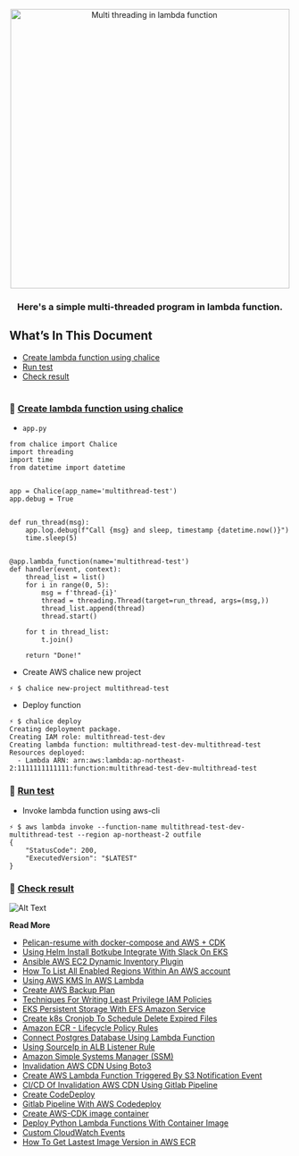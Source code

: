 <p align="center">
  <a href="https://dev.to/vumdao">
    <img alt="Multi threading in lambda function" src="https://dev-to-uploads.s3.amazonaws.com/i/8w206lcs798a2mfit9tb.png" width="500" />
  </a>
</p>
<h3 align="center">
  <b>Here's a simple multi-threaded program in lambda function.</b>
</h3>


## What’s In This Document 
- [Create lambda function using chalice](#-Create-lambda-function-using-chalice)
- [Run test](#-Run-test)
- [Check result](#-Check-result)

#

### 🚀 **[Create lambda function using chalice](#-Create-lambda-function-using-chalice)**
- `app.py`
```
from chalice import Chalice
import threading
import time
from datetime import datetime


app = Chalice(app_name='multithread-test')
app.debug = True


def run_thread(msg):
    app.log.debug(f"Call {msg} and sleep, timestamp {datetime.now()}")
    time.sleep(5)


@app.lambda_function(name='multithread-test')
def handler(event, context):
    thread_list = list()
    for i in range(0, 5):
        msg = f'thread-{i}'
        thread = threading.Thread(target=run_thread, args=(msg,))
        thread_list.append(thread)
        thread.start()

    for t in thread_list:
        t.join()

    return "Done!"
```
- Create AWS chalice new project
```
⚡ $ chalice new-project multithread-test
```
- Deploy function
```
⚡ $ chalice deploy 
Creating deployment package.
Creating IAM role: multithread-test-dev
Creating lambda function: multithread-test-dev-multithread-test
Resources deployed:
  - Lambda ARN: arn:aws:lambda:ap-northeast-2:1111111111111:function:multithread-test-dev-multithread-test
```

### 🚀 **[Run test](#-Run-test)**
- Invoke lambda function using aws-cli
```
⚡ $ aws lambda invoke --function-name multithread-test-dev-multithread-test --region ap-northeast-2 outfile 
{
    "StatusCode": 200,
    "ExecutedVersion": "$LATEST"
}
```

### 🚀 [Check result](#-Check-result)
![Alt Text](https://dev-to-uploads.s3.amazonaws.com/i/evb0w86gjnfaoa8w4nuq.png)

**Read More**
- [Pelican-resume with docker-compose and AWS + CDK](https://dev.to/vumdao/pelican-resume-with-docker-compose-and-aws-cdk-33e5)
- [Using Helm Install Botkube Integrate With Slack On EKS](https://dev.to/vumdao/using-helm-install-botkube-integrate-with-slack-on-eks-gmn)
- [Ansible AWS EC2 Dynamic Inventory Plugin](https://dev.to/vumdao/ansible-aws-ec2-dynamic-inventory-plugin-3bme)
- [How To List All Enabled Regions Within An AWS account](https://dev.to/vumdao/list-all-enabled-regions-within-an-aws-account-4oo7)
- [Using AWS KMS In AWS Lambda](https://dev.to/vumdao/using-aws-kms-in-aws-lambda-2jm2)
- [Create AWS Backup Plan](https://dev.to/vumdao/create-aws-backup-plan-a0f)
- [Techniques For Writing Least Privilege IAM Policies](https://dev.to/vumdao/techniques-for-writing-least-privilege-iam-policies-4fc7)
- [EKS Persistent Storage With EFS Amazon Service](https://dev.to/vumdao/eks-persistent-storage-with-efs-amazon-service-14ei)
- [Create k8s Cronjob To Schedule Delete Expired Files](https://dev.to/vumdao/create-k8s-cronjob-to-schedule-delete-expired-files-1i41)
- [Amazon ECR - Lifecycle Policy Rules](https://dev.to/vumdao/amazon-ecr-lifecycle-policy-rules-1l59)
- [Connect Postgres Database Using Lambda Function](https://dev.to/vumdao/connect-postgres-database-using-lambda-function-1mca)
- [Using SourceIp in ALB Listener Rule](https://dev.to/vumdao/using-sourceip-in-alb-listener-rule-377b)
- [Amazon Simple Systems Manager (SSM)](https://dev.to/vumdao/amazon-simple-systems-manager-ssm-2pb0)
- [Invalidation AWS CDN Using Boto3](https://dev.to/vumdao/invalidation-aws-cdn-using-boto3-2k9g)
- [Create AWS Lambda Function Triggered By S3 Notification Event](https://dev.to/vumdao/create-aws-lambda-function-triggered-by-s3-notification-event-9p0)
- [CI/CD Of Invalidation AWS CDN Using Gitlab Pipeline](https://dev.to/vumdao/ci-cd-of-invalidation-aws-cdn-using-gitlab-pipeline-34op)
- [Create CodeDeploy](https://dev.to/vumdao/create-codedeploy-4425)
- [Gitlab Pipeline With AWS Codedeploy](https://dev.to/vumdao/gitlab-pipeline-with-aws-codedeploy-30cl)
- [Create AWS-CDK image container](https://dev.to/vumdao/create-aws-cdk-image-container-43ei)
- [Deploy Python Lambda Functions With Container Image](https://dev.to/vumdao/deploy-python-lambda-functions-with-container-image-5hgj)
- [Custom CloudWatch Events](https://dev.to/vumdao/custom-cloudwatch-events-4j3j)
- [How To Get Lastest Image Version in AWS ECR](https://dev.to/vumdao/how-to-get-lastest-image-version-in-aws-ecr-4op2)
